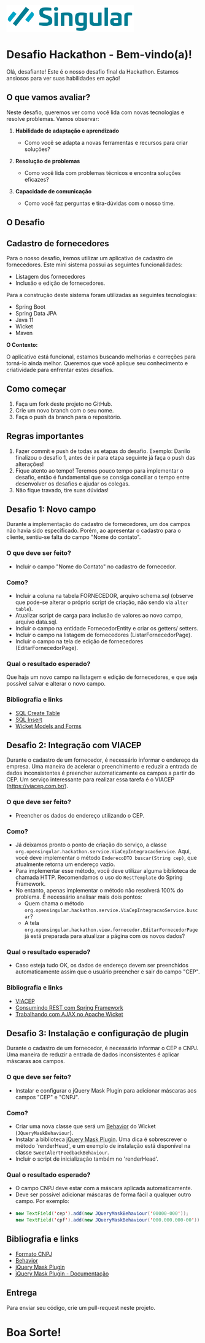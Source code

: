 <img src="singular.svg" height="70" alt="Singular">

# Desafio Hackathon - Bem-vindo(a)!

Olá, desafiante! Este é o nosso desafio final da Hackathon. Estamos ansiosos para ver suas habilidades em ação!

## O que vamos avaliar?

Neste desafio, queremos ver como você lida com novas tecnologias e resolve problemas. Vamos observar:

1. **Habilidade de adaptação e aprendizado**
    - Como você se adapta a novas ferramentas e recursos para criar soluções?

1. **Resolução de problemas**
    - Como você lida com problemas técnicos e encontra soluções eficazes?

1. **Capacidade de comunicação**
    - Como você faz perguntas e tira-dúvidas com o nosso time.

## O Desafio

## Cadastro de fornecedores

Para o nosso desafio, iremos utilizar um aplicativo de cadastro de fornecedores. Este mini sistema possui as seguintes funcionalidades:

- Listagem dos fornecedores
- Inclusão e edição de fornecedores.

Para a construção deste sistema foram utilizadas as seguintes tecnologias:

- Spring Boot
- Spring Data JPA
- Java 11
- Wicket
- Maven

**O Contexto:**

O aplicativo está funcional, estamos buscando melhorias e correções para torná-lo ainda melhor. Queremos que você aplique seu conhecimento e criatividade para enfrentar estes desafios.

## Como começar

1. Faça um fork deste projeto no GitHub.
2. Crie um novo branch com o seu nome.
3. Faça o push da branch para o repositório.

## Regras importantes

1. Fazer commit e push de todas as etapas do desafio. Exemplo: Danilo finalizou o desafio 1, antes de ir para etapa seguinte já faça o push das alterações!
2. Fique atento ao tempo! Teremos pouco tempo para implementar o desafio, então é fundamental que se consiga conciliar o tempo entre desenvolver os desafios e ajudar os colegas.
3. Não fique travado, tire suas dúvidas!

## Desafio 1: Novo campo

Durante a implementação do cadastro de fornecedores, um dos campos não havia sido especificado. Porém, ao apresentar o cadastro para o cliente, sentiu-se falta do campo "Nome do contato".

### O que deve ser feito?

- Incluir o campo "Nome do Contato" no cadastro de fornecedor.

### Como?

- Incluir a coluna na tabela FORNECEDOR, arquivo schema.sql (observe que pode-se alterar o próprio script de criação, não sendo via `alter table`).
- Atualizar script de carga para inclusão de valores ao novo campo, arquivo data.sql.
- Incluir o campo na entidade FornecedorEntity e criar os getters/ setters.
- Incluir o campo na listagem de fornecedores (ListarFornecedorPage).
- Incluir o campo na tela de edição de fornecedores (EditarFornecedorPage).

### Qual o resultado esperado?

Que haja um novo campo na listagem e edição de fornecedores, e que seja possível salvar e alterar o novo campo.

### Bibliografia e links

- [SQL Create Table](https://www.w3schools.com/sql/sql_create_table.asp)
- [SQL Insert](https://www.w3schools.com/sql/sql_insert.asp)
- [Wicket Models and Forms](https://nightlies.apache.org/wicket/guide/9.x/single.html#_wicket_models_and_forms)

## Desafio 2: Integração com VIACEP

Durante o cadastro de um fornecedor, é necessário informar o endereço da empresa. Uma maneira de acelerar o preenchimento e reduzir a entrada de dados inconsistentes é preencher automaticamente os campos a partir do CEP. Um serviço interessante para realizar essa tarefa é o VIACEP (https://viacep.com.br/).

### O que deve ser feito?

- Preencher os dados do endereço utilizando o CEP.

### Como?

- Já deixamos pronto o ponto de criação do serviço, a classe `org.opensingular.hackathon.service.ViaCepIntegracaoService`. Aqui, você deve implementar o método `EnderecoDTO buscar(String cep)`, que atualmente retorna um endereço vazio.
- Para implementar esse método, você deve utilizar alguma biblioteca de chamada HTTP. Recomendamos o uso do `RestTemplate` do Spring Framework.
- No entanto, apenas implementar o método não resolverá 100% do problema. É necessário analisar mais dois pontos:
    - Quem chama o método `org.opensingular.hackathon.service.ViaCepIntegracaoService.buscar`?
    - A tela `org.opensingular.hackathon.view.fornecedor.EditarFornecedorPage` já está preparada para atualizar a página com os novos dados?

### Qual o resultado esperado?

- Caso esteja tudo OK, os dados de endereço devem ser preenchidos automaticamente assim que o usuário preencher e sair do campo "CEP".

### Bibliografia e links

- [VIACEP](https://viacep.com.br/)
- [Consumindo REST com Spring Framework](https://spring.io/guides/gs/consuming-rest/)
- [Trabalhando com AJAX no Apache Wicket](https://nightlies.apache.org/wicket/guide/9.x/single.html#_working_with_ajax)

## Desafio 3: Instalação e configuração de plugin

Durante o cadastro de um fornecedor, é necessário informar o CEP e CNPJ. Uma maneira de reduzir a entrada de dados inconsistentes é aplicar máscaras aos campos.

### O que deve ser feito?

- Instalar e configurar o jQuery Mask Plugin para adicionar máscaras aos campos "CEP" e "CNPJ".

### Como?

- Criar uma nova classe que será um [Behavior](https://nightlies.apache.org/wicket/guide/9.x/single.html#_enriching_components_with_behaviors) do Wicket (`JQueryMaskBehaviour`).
- Instalar a biblioteca [jQuery Mask Plugin](https://github.com/igorescobar/jQuery-Mask-Plugin). Uma dica é sobrescrever o método 'renderHead', e um exemplo de instalação está disponível na classe `SweetAlertFeedbackBehaviour`.
- Incluir o script de inicialização também no 'renderHead'.

### Qual o resultado esperado?

- O campo CNPJ deve estar com a máscara aplicada automaticamente.
- Deve ser possível adicionar máscaras de forma fácil a qualquer outro campo. Por exemplo:
- 
    ``` java
    new TextField('cep').add(new JQueryMaskBehaviour('00000-000'));
    new TextField('cpf').add(new JQueryMaskBehaviour('000.000.000-00'));
    ```
  
## Bibliografia e links
- [Formato CNPJ](https://pt.wikipedia.org/wiki/Cadastro_Nacional_da_Pessoa_Jur%C3%ADdica#Formato)
- [Behavior](https://nightlies.apache.org/wicket/guide/9.x/single.html#_enriching_components_with_behaviors)
- [jQuery Mask Plugin](https://github.com/igorescobar/jQuery-Mask-Plugin)
- [jQuery Mask Plugin - Documentação](https://igorescobar.github.io/jQuery-Mask-Plugin/docs.html)

## Entrega
Para enviar seu código, crie um pull-request neste projeto.

# Boa Sorte!
